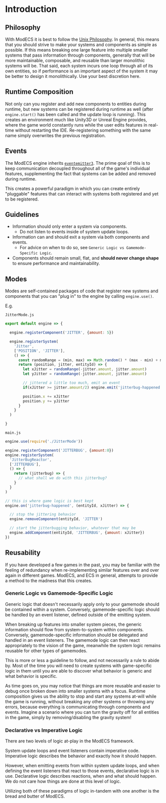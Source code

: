 # Introduction

## Philosophy

With ModECS it is best to follow the [Unix Philosophy](https://en.wikipedia.org/wiki/Unix_philosophy). In general, this means that you should strive to make your systems and components as simple as possible. If this means breaking one large feature into multiple smaller systems that pass information through components, generally that will be more maintainable, composable, and reusable than larger monolithic systems will be. That said, each system incurs one loop through all of its own entities, so if performance is an important aspect of the system it may be better to design it monolithically. Use your best discretion here.

## Runtime Composition

Not only can you register and add new components to entities during runtime, but new systems can be registered during runtime as well (after `engine.start()` has been called and the update loop is running). This creates an environment much like Unity3D or Unreal Engine provides, where the game world constantly runs while the user edits features in real-time without restarting the IDE. Re-registering something with the same name simply overwrites the previous registration.

## Events

The ModECS engine inherits [`eventemitter3`](https://github.com/primus/eventemitter3). The prime goal of this is to keep communication decoupled throughout all of the game's individual features, supplementing the fact that systems can be added and removed during runtime.

This creates a powerful paradigm in which you can create entirely "pluggable" features that can interact with systems both registered and yet to be registered.

## Guidelines

- Information should only enter a system via components.
  - Do not listen to events inside of system update loops.
- Information can and should exit a system via both components and events. 
  - For advice on when to do so, see `Generic Logic vs Gamemode-Specific Logic`.
- Components should remain small, flat, and **should never change shape** to ensure performance and maintainability. 

## Modes

Modes are self-contained packages of code that register new systems and components that you can "plug in" to the engine by calling `engine.use()`.

E.g.

`JitterMode.js`
```javascript
export default engine => {

  engine.registerComponent('JITTER', {amount: 5})

  engine.registerSystem(
    'Jitter',
    ['POSITION', 'JITTER'],
    () => {
      const randomRange = (min, max) => Math.random() * (max - min) + min
      return (position, jitter, entityId) => {
        let xJitter = randomRange(-jitter.amount, jitter.amount)
        let yJitter = randomRange(-jitter.amount, jitter.amount)

        // jittered a little too much, emit an event
        if(xJitter >= jitter.amount/2) engine.emit('jitterbug-happened', entityId, xJitter)

        position.x += xJitter
        position.y += yJitter
      }
    }
  )

}
```

`main.js`
```javascript
engine.use(require('./JitterMode'))

engine.registerComponent('JITTERBUG', {amount:0})
engine.registerSystem(
  'JitterBugReactor',
  ['JITTERBUG'],
  () => {
    return (jitterbug) => {
      // what shall we do with this jitterbug?
    }
  }
)

// this is where game logic is best kept
engine.on('jitterbug-happened', (entityId, xJitter) => {

  // stop the jittering behavior
  engine.removeComponent(entityId, 'JITTER')

  // start the jitterbugging behavior, whatever that may be
  engine.addComponent(entityId, 'JITTERBUG', {amount: xJitter})
})
```

## Reusability

If you have developed a few games in the past, you may be familiar with the feeling of redundancy when re-implementing similar features over and over again in different games. ModECS, and ECS in general, attempts to provide a method to the madness that this creates.

### Generic Logic vs Gamemode-Specific Logic

Generic logic that doesn't necessarily apply only to your gamemode should be contained within a system. Conversely, gamemode-specific logic should be handled by an event listener, defined outside of the emitting system.

When breaking up features into smaller system pieces, the generic information should flow from system-to-system within components. Conversely, gamemode-specific information should be delegated and handled in an event listeners. The gamemode logic can then react appropriately to the vision of the game, meanwhile the system logic remains reusable for other types of gamemodes.

This is more or less a guideline to follow, and not necessarily a rule to abide by. Most of the time you will need to create systems with game-specific logic in them until you are able to discover what behavior is generic and what behavior is specific.

As time goes on, you may notice that things are more reusable and easier to debug once broken down into smaller systems with a focus. Runtime composition gives us the ability to stop and start any systems at-will while the game is running, without breaking any other systems or throwing any errors, because everything is communicating through components and events. Imagine a scenario where you can turn the gravity off for all entities in the game, simply by removing/disabling the gravity system!

### Declarative vs Imperative Logic

There are two levels of logic at-play in the ModECS framework.

System update loops and event listeners contain imperative code. Imperative logic describes the behavior and exactly how it should happen.

However, when emitting events from within system update loops, and when defining the event listeners that react to those events, declarative logic is in use. Declarative logic describes reactions, when and what should happen. We do not care how things are done at this level of logic.

Utilizing both of these paradigms of logic in-tandem with one another is the bread and butter of ModECS.